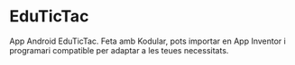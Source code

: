 # EduTicTac
App Android EduTicTac. Feta amb Kodular, pots importar en App Inventor i programari compatible per adaptar a les teues necessitats.
